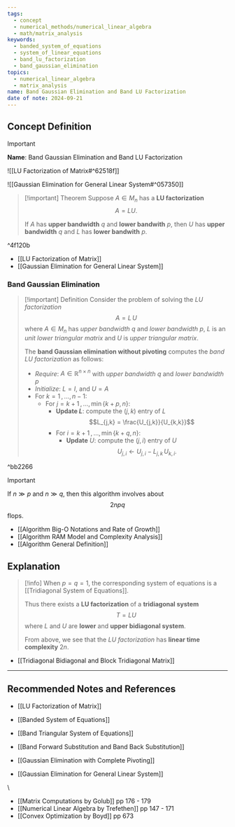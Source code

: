 ```yaml
---
tags:
  - concept
  - numerical_methods/numerical_linear_algebra
  - math/matrix_analysis
keywords:
  - banded_system_of_equations
  - system_of_linear_equations
  - band_lu_factorization
  - band_gaussian_elimination
topics:
  - numerical_linear_algebra
  - matrix_analysis
name: Band Gaussian Elimination and Band LU Factorization
date of note: 2024-09-21
---
```


## Concept Definition

>[!important]
>**Name**: Band Gaussian Elimination and Band LU Factorization

![[LU Factorization of Matrix#^62518f]]

![[Gaussian Elimination for General Linear System#^057350]]

>[!important] Theorem
>Suppose $A\in M_{n}$ has a **LU factorization** $$A = LU.$$
>
>If $A$ has **upper bandwidth** $q$ and **lower bandwith** $p$, then $U$ has **upper bandwidth** $q$ and $L$ has **lower bandwith** $p$.

^4f120b

- [[LU Factorization of Matrix]]
- [[Gaussian Elimination for General Linear System]]

### Band Gaussian Elimination

>[!important] Definition
>Consider the problem of solving the *$LU$ factorization* $$A= L\,U$$ where $A \in M_{n}$ has *upper bandwidth* $q$ and *lower bandwidth* $p$, $L$ is an *unit lower triangular matrix* and $U$ is *upper triangular matrix*.
>
>The **band Gaussian elimination without pivoting** computes the *band LU factorization* as follows:
>- *Require*: $A\in \mathbb{R}^{n\times n}$ with *upper bandwidth* $q$ and *lower bandwidth* $p$
>- *Initialize*: $L = I$, and $U = A$
>- For $k=1\,{,}\ldots{,}\,n-1$:
>	- For $j=k+1\,{,}\ldots{,}\,\min\{k+p, n\}$: 
>		- **Update $L$**: compute the $(j,k)$ entry of $L$ $$L_{j,k} = \frac{U_{j,k}}{U_{k,k}}$$
>		- For $i=k+1\,{,}\ldots{,}\,\min\{k+q, n\}$:
>			- **Update** $U$: compute the $(j,i)$ entry of $U$ $$U_{j, i} \leftarrow U_{j, i} - L_{j,k}\,U_{k, i}.$$

^bb2266

>[!important]
>If $n \gg p$ and $n \gg q$, then this algorithm involves about $$2npq$$ flops. 

- [[Algorithm Big-O Notations and Rate of Growth]]
- [[Algorithm RAM Model and Complexity Analysis]]
- [[Algorithm General Definition]]

## Explanation

>[!info]
>When $p = q = 1$, the corresponding system of equations is a [[Tridiagonal System of Equations]].
>
>Thus there exists a **LU factorization** of a **tridiagonal system** $$T = LU$$ where $L$ and $U$ are **lower** and **upper bidiagonal system**.
>
>From above, we see that the *LU factorization* has **linear time complexity** $2n.$

- [[Tridiagonal Bidiagonal and Block Tridiagonal Matrix]]




-----------
##  Recommended Notes and References


- [[LU Factorization of Matrix]]
- [[Banded System of Equations]]
- [[Band Triangular System of Equations]]
- [[Band Forward Substitution and Band Back Substitution]]

- [[Gaussian Elimination with Complete Pivoting]]
- [[Gaussian Elimination for General Linear System]]

\

- [[Matrix Computations by Golub]] pp 176 - 179
- [[Numerical Linear Algebra by Trefethen]] pp 147 - 171 
- [[Convex Optimization by Boyd]] pp 673